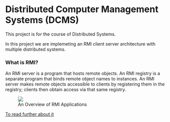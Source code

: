 # Distributed Computer Management Systems (DCMS)

This project is for the course of Distributed Systems.

In this project we are implemeting an RMI client server architecture with multiple distributed systems.

### What is RMI?

An RMI server is a program that hosts remote objects. An RMI registry is a separate program that binds remote object names to instances. An RMI server makes remote objects accessible to clients by registering them in the registry; clients then obtain access via that same registry.



<figure><img src="https://docs.oracle.com/javase/tutorial/figures/rmi/rmi-2.gif">
  <figcaption>
    An Overview of RMI Applications
  </figcaption></figure>
  
  
  
  
  [To read further about it](https://docs.oracle.com/javase/tutorial/rmi/overview.html)

